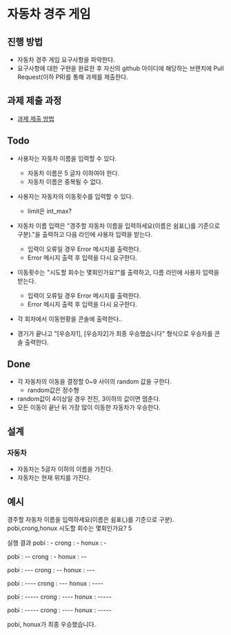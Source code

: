 # 자동차 경주 게임
## 진행 방법
* 자동차 경주 게임 요구사항을 파악한다.
* 요구사항에 대한 구현을 완료한 후 자신의 github 아이디에 해당하는 브랜치에 Pull Request(이하 PR)를 통해 과제를 제출한다.

## 과제 제출 과정
* [과제 제출 방법](https://github.com/next-step/nextstep-docs/tree/master/precourse)

## Todo

- 사용자는 자동차 이름을 입력할 수 있다.
    - 자동차 이름은 5 글자 이하여야 한다.
    - 자동차 이름은 중복될 수 없다.
- 사용자는 자동차의 이동횟수를 입력할 수 있다.
    - limit은 int_max?

- 자동차 이름 입력은 "경주할 자동차 이름을 입력하세요(이름은 쉼표(,)를 기준으로 구분)."을 출력하고 다음 라인에 사용자 입력을 받는다.
    - 입력이 오류일 경우 Error 메시지를 출력한다.
    - Error 메시지 출력 후 입력을 다시 요구한다.
- 이동횟수는 "시도할 회수는 몇회인가요?"를 출력하고, 다름 라인에 사용자 입력을 받는다.
    - 입력이 오류일 경우 Error 메시지를 출력한다.
    - Error 메시지 출력 후 입력을 다시 요구한다.
- 각 회차에서 이동현황을 콘솔에 출력한다..
- 경기가 끝나고 "\[우승자1\], \[우승자2\]가 최종 우승했습니다" 형식으로 우승자를 콘솔 출력한다.

## Done
- 각 자동차의 이동을 결정할 0~9 사이의 random 값을 구한다.
  - random값은 정수형
- random값이 4이상일 경우 전진, 3이하의 값이면 멈춘다.
- 모든 이동이 끝난 뒤 가장 많이 이동한 자동차가 우승한다.



## 설계

### 자동차

- 자동차는 5글자 이하의 이름을 가진다.
- 자동차는 현재 위치를 가진다.


## 예시
경주할 자동차 이름을 입력하세요(이름은 쉼표(,)를 기준으로 구분).
pobi,crong,honux
시도할 회수는 몇회인가요?
5

실행 결과
pobi : -
crong : -
honux : -

pobi : --
crong : -
honux : --

pobi : ---
crong : --
honux : ---

pobi : ----
crong : ---
honux : ----

pobi : -----
crong : ----
honux : -----

pobi : -----
crong : ----
honux : -----

pobi, honux가 최종 우승했습니다.
